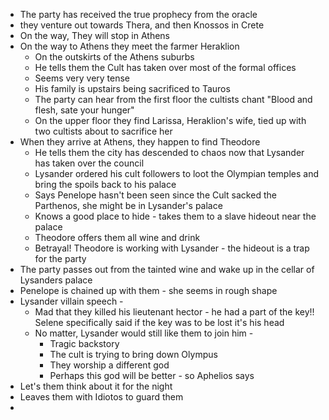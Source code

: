 - The party has received the true prophecy from the oracle
- they venture out towards Thera, and then Knossos in Crete
- On the way, They will stop in Athens
- On the way to Athens they meet the farmer Heraklion
	- On the outskirts of the Athens suburbs
	- He tells them the Cult has taken over most of the formal offices
	- Seems very very tense
	- His family is upstairs being sacrificed to Tauros
	- The party can hear from the first floor the cultists chant "Blood and flesh, sate your hunger"
	- On the upper floor they find Larissa, Heraklion's wife, tied up with two cultists about to sacrifice her
- When they arrive at Athens,  they happen to find Theodore
	- He tells them the city has descended to chaos now that Lysander has taken over the council
	- Lysander ordered his cult followers to loot the Olympian temples and bring the spoils back to his palace
	- Says Penelope hasn't been seen since the Cult sacked the Parthenos, she might be in Lysander's palace
	- Knows a good place to hide - takes them to a slave hideout near the palace
	- Theodore offers them all wine and drink
	- Betrayal! Theodore is working with Lysander - the hideout is a trap for the party
- The party passes out from the tainted wine and wake up in the cellar of Lysanders palace
- Penelope is chained up with them - she seems in rough shape
- Lysander villain speech - 
	- Mad that they killed his lieutenant hector - he had a part of the key!! Selene specifically said if the key was to be lost it's his head 
	- No matter, Lysander would still like them to join him - 
		- Tragic backstory
		- The cult is trying to bring down Olympus
		- They worship a different god
		- Perhaps this god will be better - so Aphelios says
- Let's them think about it for the night 
- Leaves them with Idiotos to guard them
- 